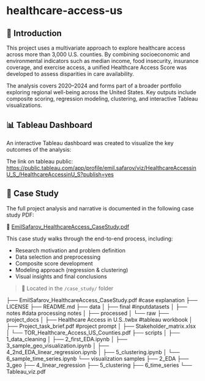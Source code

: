# healthcare-access-us

## 🏥 Introduction

This project uses a multivariate approach to explore healthcare access across more than 3,000 U.S. counties. By combining socioeconomic and environmental indicators such as median income, food insecurity, insurance coverage, and exercise access, a unified Healthcare Access Score was developed to assess disparities in care availability.

The analysis covers 2020–2024 and forms part of a broader portfolio exploring regional well-being across the United States. Key outputs include composite scoring, regression modeling, clustering, and interactive Tableau visualizations.

## 📊 Tableau Dashboard

An interactive Tableau dashboard was created to visualize the key outcomes of the analysis:

The link on tableau public: 
https://public.tableau.com/app/profile/emil.safarov/viz/HealthcareAccessinU_S_/HealthcareAccessinU_S?publish=yes

## 📄 Case Study

The full project analysis and narrative is documented in the following case study PDF:

🔗 [EmilSafarov_HealthcareAccess_CaseStudy.pdf](./case_study/EmilSafarov_HealthcareAccess_CaseStudy.pdf)

This case study walks through the end-to-end process, including:
- Research motivation and problem definition
- Data selection and preprocessing
- Composite score development
- Modeling approach (regression & clustering)
- Visual insights and final conclusions

> 📍 Located in the `/case_study/` folder



├── EmilSafarov_HealthcareAccess_CaseStudy.pdf #case explanation
├── LICENSE
├── README.md
├── data
│   ├── final #inputdatasets
│   ├── notes #data processing notes
│   ├── processed
│   └── raw
├── project_docs
│   ├── Healthcare Access in U.S..twbx  #tableau workbook
│   ├── Project_task_brief.pdf #project prompt
│   ├── Stakeholder_matrix.xlsx
│   └── TOR_Healthcare_Access_US_Counties.pdf
├── scripts 
│   ├── 1_data_cleaning
│   ├── 2_first_EDA.ipynb
│   ├── 3_sample_geo_visualization.ipynb
│   ├── 4_2nd_EDA_linear_regression.ipynb
│   ├── 5_clustering.ipynb
│   └── 6_sample_time_series.ipynb
└── visualization samples 
    ├── 2_EDA
    ├── 3_geo
    ├── 4_linear_regression
    ├── 5_clustering
    ├── 6_time_series
    └── Tableau_viz.pdf
